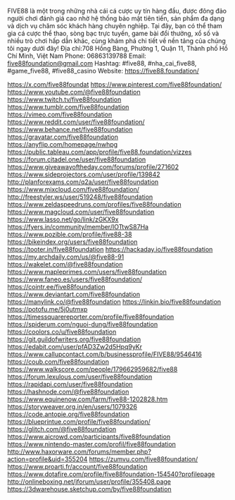 FIVE88 là một trong những nhà cái cá cược uy tín hàng đầu, được đông đảo người chơi đánh giá cao nhờ hệ thống bảo mật tiên tiến, sản phẩm đa dạng và dịch vụ chăm sóc khách hàng chuyên nghiệp. Tại đây, bạn có thể tham gia cá cược thể thao, sòng bạc trực tuyến, game bài đổi thưởng, xổ số và nhiều trò chơi hấp dẫn khác, cùng khám phá chi tiết về nền tảng của chúng tôi ngay dưới đây!
Địa chỉ:708 Hồng Bàng, Phường 1, Quận 11, Thành phố Hồ Chí Minh, Việt Nam
Phone: 06863139788
Email: five88foundation@gmail.com
Hashtag: #five88, #nha_cai_five88, #game_five88, #five88_casino
Website: https://five88.foundation/

https://x.com/five88foundat
https://www.pinterest.com/five88foundation/
https://www.youtube.com/@five88foundation
https://www.twitch.tv/five88foundation
https://www.tumblr.com/five88foundation
https://vimeo.com/five88foundation
https://www.reddit.com/user/five88foundation/
https://www.behance.net/five88foundation
https://gravatar.com/five88foundation
https://anyflip.com/homepage/nwhpg
https://public.tableau.com/app/profile/five88.foundation/vizzes
https://forum.citadel.one/user/five88foundation
https://www.giveawayoftheday.com/forums/profile/271602
https://www.sideprojectors.com/user/profile/139842
http://planforexams.com/q2a/user/five88foundation
https://www.mixcloud.com/five88foundation/
http://freestyler.ws/user/519248/five88foundation
https://www.zeldaspeedruns.com/profiles/five88foundation
https://www.magcloud.com/user/five88foundation
https://www.lasso.net/go/link/zGKX9x
https://fyers.in/community/member/IOTtwS87Ha
https://www.pozible.com/profile/five88-38
https://bikeindex.org/users/five88foundation
https://tooter.in/five88foundation
https://hackaday.io/five88foundation
https://my.archdaily.com/us/@five88-91
https://wakelet.com/@five88foundation
https://www.mapleprimes.com/users/five88foundation
https://www.faneo.es/users/five88foundation/
https://cointr.ee/five88foundation
https://www.deviantart.com/five88foundation
https://manylink.co/@five88foundation
https://linkin.bio/five88foundation
https://potofu.me/5j0utmxp
https://timessquarereporter.com/profile/five88foundation
https://spiderum.com/nguoi-dung/five88foundation
https://coolors.co/u/five88foundation
https://git.guildofwriters.org/five88foundation
https://edabit.com/user/pfAD3Zw2d5Hpq9yKr
https://www.callupcontact.com/b/businessprofile/FIVE88/9546416
https://coub.com/five88foundation
https://www.walkscore.com/people/179662959682/five88
https://forum.lexulous.com/user/five88foundation
https://rapidapi.com/user/five88foundation
https://hashnode.com/@five88foundation
https://www.equinenow.com/farm/five88-1202828.htm
https://storyweaver.org.in/en/users/1079326
https://code.antopie.org/five88foundation
https://blueprintue.com/profile/five88foundation/
https://glitch.com/@five88foundation
https://www.aicrowd.com/participants/five88foundation
https://www.nintendo-master.com/profil/five88foundation
http://www.haxorware.com/forums/member.php?action=profile&uid=355204
https://zumvu.com/five88foundation/
https://www.proarti.fr/account/five88foundation
https://www.dotafire.com/profile/five88foundation-154540?profilepage
http://onlineboxing.net/jforum/user/profile/355408.page
https://3dwarehouse.sketchup.com/by/five88foundation
